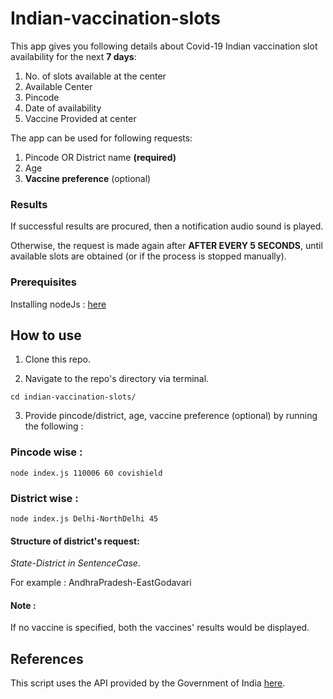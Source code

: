 # Indian-vaccination-slots

This app gives you following details about Covid-19 Indian vaccination slot availability for the next **7 days**:
1. No. of slots available at the center
2. Available Center
3. Pincode
4. Date of availability
5. Vaccine Provided at center

The app can be used for following requests:
1. Pincode OR District name **(required)**
2. Age
3. **Vaccine preference** (optional)

### Results

If successful results are procured, then a notification audio sound is played. 

Otherwise, the request is made again after **AFTER EVERY 5 SECONDS**, until available slots are obtained (or if the process is stopped manually).

### Prerequisites
Installing nodeJs : [here](https://nodejs.org/en/download/)

## How to use
1. Clone this repo.
   

2. Navigate to the repo's directory via terminal.

`cd indian-vaccination-slots/`


3. Provide pincode/district, age, vaccine preference (optional) by running the following :

### Pincode wise : 

`node index.js 110006 60 covishield`

### District wise :

`node index.js Delhi-NorthDelhi 45`

#### Structure of district's request:  

_State-District in SentenceCase_.

For example : AndhraPradesh-EastGodavari

#### Note :

If no vaccine is specified, both the vaccines' results would be displayed.


## References
This script uses the API provided by the Government of India [here](https://apisetu.gov.in/public/marketplace/api/cowin).
